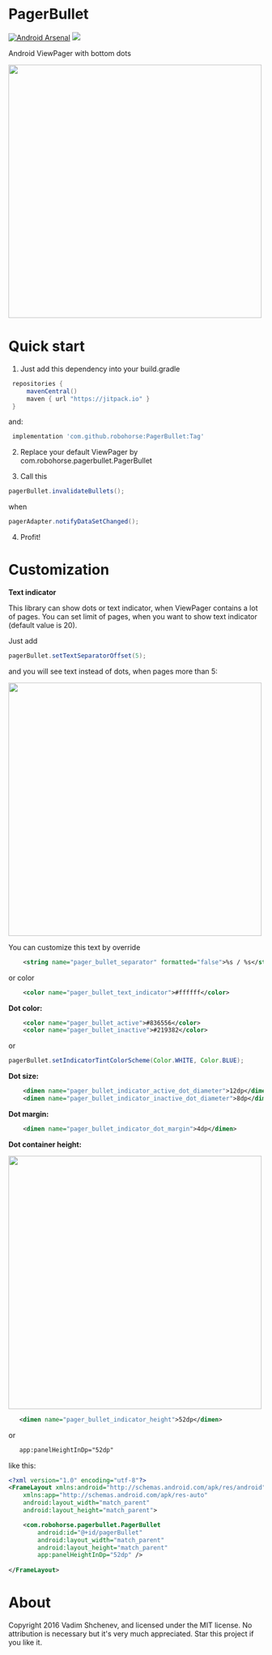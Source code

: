 # PagerBullet
[![Android Arsenal](https://img.shields.io/badge/Android%20Arsenal-PagerBullet-green.svg?style=true)](https://android-arsenal.com/details/1/3749)
[![](https://jitpack.io/v/robohorse/PagerBullet.svg)](https://jitpack.io/#robohorse/PagerBullet)

<p>Android ViewPager with bottom dots</p>

<p>
<img src="images/sample.png" height="500">
</p>

# Quick start

1) Just add this dependency into your build.gradle

```gradle
 repositories {
     mavenCentral()
     maven { url "https://jitpack.io" }
 }
```
and:
```gradle
 implementation 'com.github.robohorse:PagerBullet:Tag'
```

2) Replace your default ViewPager by com.robohorse.pagerbullet.PagerBullet

3) Call this
```java
pagerBullet.invalidateBullets();
```
when 
```java
pagerAdapter.notifyDataSetChanged();
```
4) Profit!

# Customization
<b>Text indicator</b>

This library can show dots or text indicator, when ViewPager contains a lot of pages.
You can set limit of pages, when you want to show text indicator (default value is 20).

Just add
```java
pagerBullet.setTextSeparatorOffset(5);
```
and you will see text instead of dots, when pages more than 5:
<p>
<img src="images/text_indicator.png" height="500">
</p>

You can customize this text by override
```xml
    <string name="pager_bullet_separator" formatted="false">%s / %s</string>
```
or color
```xml
    <color name="pager_bullet_text_indicator">#ffffff</color>
```

<b>Dot color:</b>
```xml
    <color name="pager_bullet_active">#836556</color>
    <color name="pager_bullet_inactive">#219382</color>
```
or
```java
pagerBullet.setIndicatorTintColorScheme(Color.WHITE, Color.BLUE);
```

<b>Dot size:</b>
```xml
    <dimen name="pager_bullet_indicator_active_dot_diameter">12dp</dimen>
    <dimen name="pager_bullet_indicator_inactive_dot_diameter">8dp</dimen>
```

<b>Dot margin:</b>
```xml
    <dimen name="pager_bullet_indicator_dot_margin">4dp</dimen>
```

<b>Dot container height:</b>
<p>
<img src="images/container.png" height="500">
</p>

```xml
   <dimen name="pager_bullet_indicator_height">52dp</dimen>
```

or
```xml
   app:panelHeightInDp="52dp"
```
like this:
```xml
<?xml version="1.0" encoding="utf-8"?>
<FrameLayout xmlns:android="http://schemas.android.com/apk/res/android"
    xmlns:app="http://schemas.android.com/apk/res-auto"
    android:layout_width="match_parent"
    android:layout_height="match_parent">

    <com.robohorse.pagerbullet.PagerBullet
        android:id="@+id/pagerBullet"
        android:layout_width="match_parent"
        android:layout_height="match_parent"
        app:panelHeightInDp="52dp" />
    
</FrameLayout>
```

# About
Copyright 2016 Vadim Shchenev, and licensed under the MIT license. No attribution is necessary but it's very much appreciated. Star this project if you like it.
